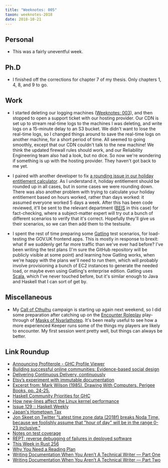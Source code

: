 ```yaml
---
title: "Weeknotes: 005"
taxon: weeknotes-2018
date: 2018-10-21
---
```


## Personal

* This was a fairly uneventful week.

## Ph.D

* I finished off the corrections for chapter 7 of my thesis.  Only
  chapters 1, 4, 8, and 9 to go.

## Work

* I started deleting our logging machines ([Weeknotes: 003][]), and
  then stopped to open a support ticket with our hosting provider.
  Our CDN is set up to stream real-time logs to the machines I was
  deleting, and write logs on a 15-minute delay to an S3 bucket.  We
  didn't want to lose the real-time logs, so I changed things around
  to save the real-time logs on another machine, for a short period of
  time.  All seemed to going smoothly, except that our CDN couldn't
  talk to the new machine!  We think the updated firewall rules should
  work, and our Reliability Engineering team also had a look, but no
  dice.  So now we're wondering if something is up with the hosting
  provider.  They haven't got back to me yet.

* I paired with another developer to fix [a rounding issue in our
  holiday entitlement calculator][].  As I understand it, holiday
  entitlement should be rounded up in all cases, but in some cases we
  were rounding down.  There was also another problem with trying to
  calculate your holiday entitlement based on hours worked, rather
  than days worked: it assumed everyone worked 5 days a week.  After
  this has been code reviewed, it'll be sent to the relevant
  department ([BEIS][] in this case) for fact-checking, where a
  subject-matter expert will try out a bunch of different scenarios to
  verify that it's correct.  Hopefully they'll give us their
  scenarios, so we can then add them to the testsuite.

* I spent the rest of time preparing some [Gatling][] test scenarios,
  for load-testing the GOV.UK frontend apps.  This is mostly in
  response to brexit: what if we suddenly get far more traffic than
  we've ever had before?  I've been writing the test plans (I'm sure
  the GitHub repository will be publicly visible at some point) and
  learning how Gatling works, when we're happy with the plans we'll
  need to run them, which will probably involve provisioning a bunch
  of EC2 instances to generate the needed load, or maybe even using
  Gatling's enterprise edition.  Gatling uses [Scala][], which I've
  never touched before, but it's similar enough to Java and Haskell
  that I can sort of get by.

[Weeknotes: 003]: weeknotes-003.html
[a rounding issue in our holiday entitlement calculator]: https://github.com/alphagov/smart-answers/pull/3726
[BEIS]: https://www.gov.uk/government/organisations/department-for-business-energy-and-industrial-strategy
[Gatling]: https://gatling.io/
[Scala]: https://www.scala-lang.org/

## Miscellaneous

* My [Call of Cthulhu][] campaign is starting up again next weekend,
  so I did some preparation after catching up on the [Encounter
  Roleplay][] play-through of [Masks of Nyarlathotep][].  It's been
  really useful to see how a more experienced Keeper runs some of the
  things my players are likely to encounter.  My first session went
  pretty well, but things can always be better.

[Call of Cthulhu]: https://en.wikipedia.org/wiki/Call_of_Cthulhu_(role-playing_game)
[Encounter Roleplay]: https://www.youtube.com/channel/UCX8hVbCr29pjxA1Xlhwm5Qg
[Masks of Nyarlathotep]: https://www.youtube.com/playlist?list=PL4a6HmwLLXpc9GUXRz3su9sBPRG8VdYdr

## Link Roundup

* [Announcing Profiterole - GHC Profile Viewer](https://neilmitchell.blogspot.com/2018/10/announcing-profiterole-ghc-profile.html)
* [Building successful online communities: Evidence-based social design](https://acawiki.org/Building_successful_online_communities:_Evidence-based_social_design)
* [Delivering Continuous Delivery, continuously](https://www.theguardian.com/info/developer-blog/2015/jan/05/delivering-continuous-delivery-continuously)
* [Etsy’s experiment with immutable documentation](https://codeascraft.com/2018/10/10/etsys-experiment-with-immutable-documentation/)
* [Excerpt from: Mark Wilson (1985). Drawing With Computers. Perigee Books, pp. 24-25.](http://www.kmjn.org/snippets/wilson85_screenshot.html)
* [Haskell Community Priorities for GHC](https://docs.google.com/forms/d/e/1FAIpQLSdh7sf2MqHoEmjt38r1cxCF-tV76OFCJqU6VabGzlOUKYqo-w/viewform)
* [How new-lines affect the Linux kernel performance](https://nadav.amit.zone/linux/2018/10/10/newline.html)
* [Issue 129 :: Haskell Weekly](https://haskellweekly.news/issues/129.html)
* [Japan's Hometown Tax](https://www.kalzumeus.com/2018/10/19/japanese-hometown-tax/)
* [Jon Skeet on Twitter "Latest time zone data (2018f) breaks Noda Time, because we foolishly assume that "hour of day" will be in the range 0-23 inclusive."](https://twitter.com/jonskeet/status/1052843655516442624)
* [Notes on test coverage](https://jml.io/2018/10/notes-on-test-coverage.html)
* [REPT: reverse debugging of failures in deployed software](https://blog.acolyer.org/2018/10/17/rept-reverse-debugging-of-failures-in-deployed-software/)
* [This Week in Rust 256](https://this-week-in-rust.org/blog/2018/10/16/this-week-in-rust-256/)
* [Why You Need a Reading Plan](https://www.artofmanliness.com/articles/why-you-need-a-reading-plan/)
* [Writing Documentation When You Aren’t A Technical Writer — Part One](https://blog.stoplight.io/writing-documentation-when-you-arent-a-technical-writer-part-one-ef08a09870d1)
* [Writing Documentation When You Aren’t A Technical Writer — Part Two](https://blog.stoplight.io/writing-documentation-when-you-arent-a-technical-writer-part-two-59997587cc2a)
